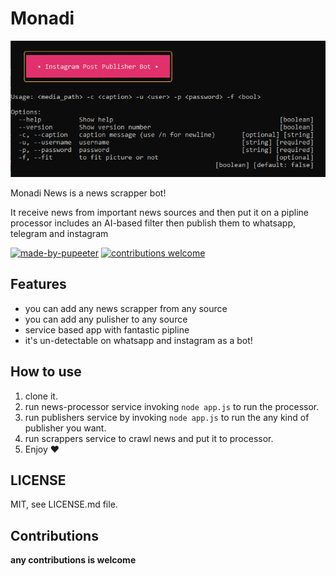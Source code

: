 # Monadi
<img src="https://github.com/aKamrani/Instagram-post-bot/blob/main/images/help.png" width="600">

Monadi News is a news scrapper bot!

It receive news from important news sources and then put it on a pipline processor includes an AI-based filter then publish them to whatsapp, telegram and instagram

[![made-by-pupeeter](https://img.shields.io/badge/Made%20By-pupeeter-green?style=for-the-badge)](https://github.com/puppeteer/puppeteer)
[![contributions welcome](https://img.shields.io/badge/contributions-welcome-red.svg?style=for-the-badge)](https://github.com/aKamrani/Instagram-post-bot)

## Features
* you can add any news scrapper from any source
* you can add any pulisher to any source
* service based app with fantastic pipline
* it's un-detectable on whatsapp and instagram as a bot!

## How to use
1) clone it.
2) run news-processor service invoking `node app.js` to run the processor.
3) run publishers service by invoking `node app.js` to run the any kind of publisher you want.
4) run scrappers service to crawl news and put it to processor.
5) Enjoy ❤


## LICENSE
MIT, see LICENSE.md file.

## Contributions
**any contributions is welcome**
